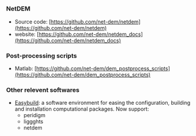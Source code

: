 ##

### NetDEM

- Source code: [https://github.com/net-dem/netdem](https://github.com/net-dem/netdem)
- website: [https://github.com/net-dem/netdem_docs](https://github.com/net-dem/netdem_docs)

### Post-processing scripts

- Matlab: [https://github.com/net-dem/dem_postprocess_scripts](https://github.com/net-dem/dem_postprocess_scripts)

### Other relevent softwares

- [Easybuild](https://github.com/net-dem/easy_build): a software environment for easing the configuration, building and installation computational packages. Now support:
    - peridigm
    - liggghts
    - netdem